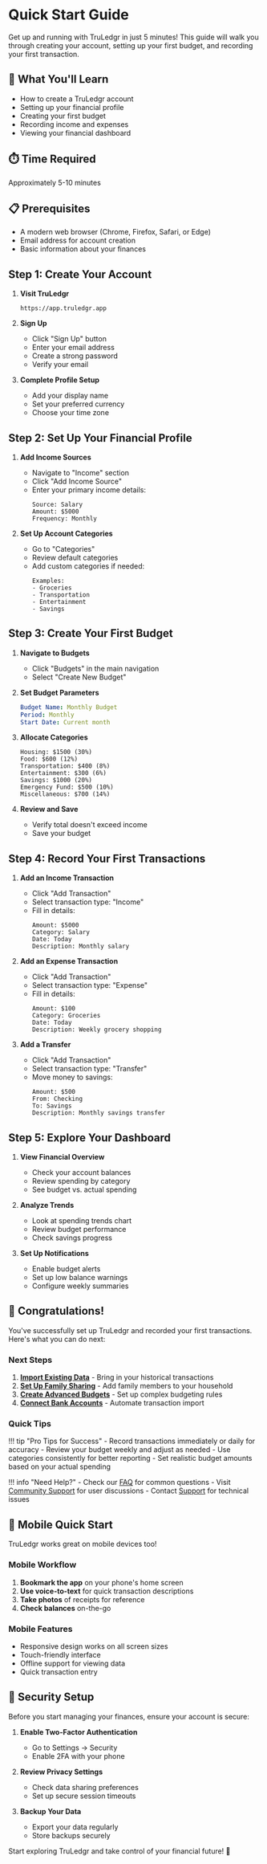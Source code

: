 # Quick Start Guide

Get up and running with TruLedgr in just 5 minutes! This guide will walk you through creating your account, setting up your first budget, and recording your first transaction.

## 🚀 What You'll Learn

- How to create a TruLedgr account
- Setting up your financial profile
- Creating your first budget
- Recording income and expenses
- Viewing your financial dashboard

## ⏱️ Time Required

Approximately 5-10 minutes

## 📋 Prerequisites

- A modern web browser (Chrome, Firefox, Safari, or Edge)
- Email address for account creation
- Basic information about your finances

## Step 1: Create Your Account

1. **Visit TruLedgr**
   ```
   https://app.truledgr.app
   ```

2. **Sign Up**
   - Click "Sign Up" button
   - Enter your email address
   - Create a strong password
   - Verify your email

3. **Complete Profile Setup**
   - Add your display name
   - Set your preferred currency
   - Choose your time zone

## Step 2: Set Up Your Financial Profile

1. **Add Income Sources**
   - Navigate to "Income" section
   - Click "Add Income Source"
   - Enter your primary income details:
     ```
     Source: Salary
     Amount: $5000
     Frequency: Monthly
     ```

2. **Set Up Account Categories**
   - Go to "Categories" 
   - Review default categories
   - Add custom categories if needed:
     ```
     Examples:
     - Groceries
     - Transportation
     - Entertainment
     - Savings
     ```

## Step 3: Create Your First Budget

1. **Navigate to Budgets**
   - Click "Budgets" in the main navigation
   - Select "Create New Budget"

2. **Set Budget Parameters**
   ```yaml
   Budget Name: Monthly Budget
   Period: Monthly
   Start Date: Current month
   ```

3. **Allocate Categories**
   ```
   Housing: $1500 (30%)
   Food: $600 (12%)
   Transportation: $400 (8%)
   Entertainment: $300 (6%)
   Savings: $1000 (20%)
   Emergency Fund: $500 (10%)
   Miscellaneous: $700 (14%)
   ```

4. **Review and Save**
   - Verify total doesn't exceed income
   - Save your budget

## Step 4: Record Your First Transactions

1. **Add an Income Transaction**
   - Click "Add Transaction"
   - Select transaction type: "Income"
   - Fill in details:
     ```
     Amount: $5000
     Category: Salary
     Date: Today
     Description: Monthly salary
     ```

2. **Add an Expense Transaction**
   - Click "Add Transaction"
   - Select transaction type: "Expense"
   - Fill in details:
     ```
     Amount: $100
     Category: Groceries
     Date: Today
     Description: Weekly grocery shopping
     ```

3. **Add a Transfer**
   - Click "Add Transaction"
   - Select transaction type: "Transfer"
   - Move money to savings:
     ```
     Amount: $500
     From: Checking
     To: Savings
     Description: Monthly savings transfer
     ```

## Step 5: Explore Your Dashboard

1. **View Financial Overview**
   - Check your account balances
   - Review spending by category
   - See budget vs. actual spending

2. **Analyze Trends**
   - Look at spending trends chart
   - Review budget performance
   - Check savings progress

3. **Set Up Notifications**
   - Enable budget alerts
   - Set up low balance warnings
   - Configure weekly summaries

## 🎉 Congratulations!

You've successfully set up TruLedgr and recorded your first transactions. Here's what you can do next:

### Next Steps

1. **[Import Existing Data](importing-data.md)** - Bring in your historical transactions
2. **[Set Up Family Sharing](family-setup.md)** - Add family members to your household
3. **[Create Advanced Budgets](advanced-budgets.md)** - Set up complex budgeting rules
4. **[Connect Bank Accounts](../integrations/bank-connections.md)** - Automate transaction import

### Quick Tips

!!! tip "Pro Tips for Success"
    - Record transactions immediately or daily for accuracy
    - Review your budget weekly and adjust as needed
    - Use categories consistently for better reporting
    - Set realistic budget amounts based on your actual spending

!!! info "Need Help?"
    - Check our [FAQ](../user/faq.md) for common questions
    - Visit [Community Support](../support/community.md) for user discussions
    - Contact [Support](../support/contact.md) for technical issues

## 📱 Mobile Quick Start

TruLedgr works great on mobile devices too!

### Mobile Workflow
1. **Bookmark the app** on your phone's home screen
2. **Use voice-to-text** for quick transaction descriptions
3. **Take photos** of receipts for reference
4. **Check balances** on-the-go

### Mobile Features
- Responsive design works on all screen sizes
- Touch-friendly interface
- Offline support for viewing data
- Quick transaction entry

## 🔐 Security Setup

Before you start managing your finances, ensure your account is secure:

1. **Enable Two-Factor Authentication**
   - Go to Settings → Security
   - Enable 2FA with your phone

2. **Review Privacy Settings**
   - Check data sharing preferences
   - Set up secure session timeouts

3. **Backup Your Data**
   - Export your data regularly
   - Store backups securely

Start exploring TruLedgr and take control of your financial future! 🚀
